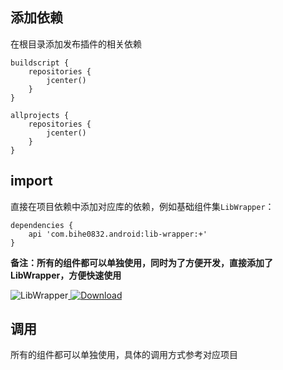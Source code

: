 ## 添加依赖

在根目录添加发布插件的相关依赖

    buildscript {  
        repositories {  
            jcenter()  
        }  
    }   

    allprojects {  
        repositories {  
            jcenter()  
        }  
    }
    
## import

直接在项目依赖中添加对应库的依赖，例如基础组件集`LibWrapper`：

	dependencies {
	    api 'com.bihe0832.android:lib-wrapper:+'
	}

**备注：所有的组件都可以单独使用，同时为了方便开发，直接添加了LibWrapper，方便快速使用** 

![LibWrapper](https://img.shields.io/badge/AndroidAppFactory-LibWrapper-brightgreen)[ ![Download](https://api.bintray.com/packages/bihe0832/android/lib-wrapper/images/download.svg) ](https://bintray.com/bihe0832/android/lib-wrapper/_latestVersion)


## 调用

所有的组件都可以单独使用，具体的调用方式参考对应项目